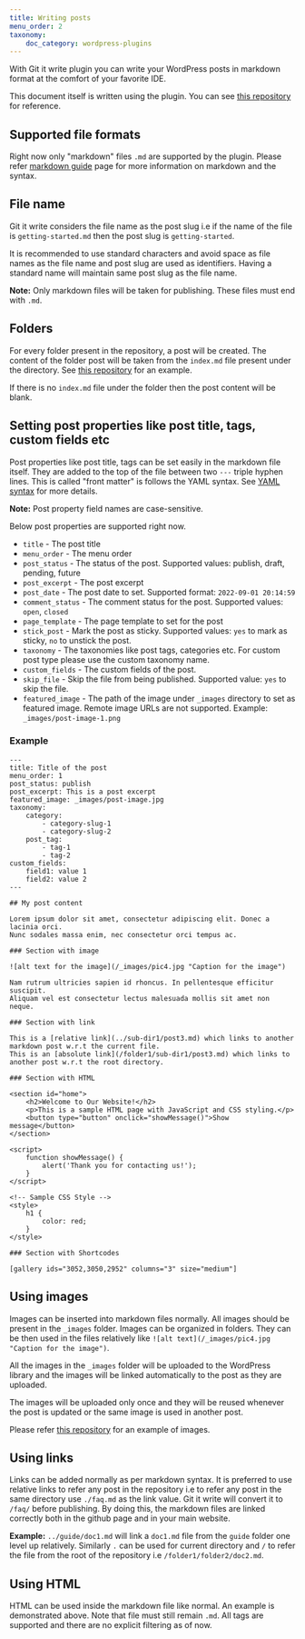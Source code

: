 ```yaml
---
title: Writing posts
menu_order: 2
taxonomy:
    doc_category: wordpress-plugins
---
```


With Git it write plugin you can write your WordPress posts in markdown format at the comfort of your favorite IDE.

This document itself is written using the plugin. You can see [this repository](https://github.com/vaakash/aakash-web/tree/master/docs) for reference.

## Supported file formats

Right now only "markdown" files `.md` are supported by the plugin. Please refer [markdown guide](https://www.markdownguide.org/basic-syntax/) page for more information on markdown and the syntax.

## File name

Git it write considers the file name as the post slug i.e if the name of the file is `getting-started.md` then the post slug is `getting-started`. 

It is recommended to use standard characters and avoid space as file names as the file name and post slug are used as identifiers. Having a standard name will maintain same post slug as the file name.

__Note:__ Only markdown files will be taken for publishing. These files must end with `.md`.

## Folders

For every folder present in the repository, a post will be created. The content of the folder post will be taken from the `index.md` file present under the directory. See [this repository](https://github.com/vaakash/aakash-web/tree/master/docs) for an example.

If there is no `index.md` file under the folder then the post content will be blank.

## Setting post properties like post title, tags, custom fields etc

Post properties like post title, tags can be set easily in the markdown file itself. They are added to the top of the file between two `---` triple hyphen lines. This is called "front matter" is follows the YAML syntax. See [YAML syntax](https://docs.ansible.com/ansible/latest/reference_appendices/YAMLSyntax.html) for more details.

__Note:__ Post property field names are case-sensitive.

Below post properties are supported right now.

* `title` - The post title
* `menu_order` - The menu order
* `post_status` - The status of the post. Supported values: publish, draft, pending, future
* `post_excerpt` - The post excerpt
* `post_date` - The post date to set. Supported format: `2022-09-01 20:14:59`
* `comment_status` - The comment status for the post. Supported values: `open`, `closed`
* `page_template` - The page template to set for the post
* `stick_post` - Mark the post as sticky. Supported values: `yes` to mark as sticky, `no` to unstick the post.
* `taxonomy` - The taxonomies like post tags, categories etc. For custom post type please use the custom taxonomy name.
* `custom_fields` - The custom fields of the post.
* `skip_file` - Skip the file from being published. Supported value: `yes` to skip the file.
* `featured_image` - The path of the image under `_images` directory to set as featured image. Remote image URLs are not supported. Example: `_images/post-image-1.png`

### Example

```
---
title: Title of the post
menu_order: 1
post_status: publish
post_excerpt: This is a post excerpt
featured_image: _images/post-image.jpg
taxonomy:
    category:
        - category-slug-1
        - category-slug-2
    post_tag:
        - tag-1
        - tag-2
custom_fields:
    field1: value 1
    field2: value 2
---

## My post content

Lorem ipsum dolor sit amet, consectetur adipiscing elit. Donec a lacinia orci.
Nunc sodales massa enim, nec consectetur orci tempus ac.

### Section with image

![alt text for the image](/_images/pic4.jpg "Caption for the image")

Nam rutrum ultricies sapien id rhoncus. In pellentesque efficitur suscipit.
Aliquam vel est consectetur lectus malesuada mollis sit amet non neque. 

### Section with link

This is a [relative link](../sub-dir1/post3.md) which links to another markdown post w.r.t the current file.
This is an [absolute link](/folder1/sub-dir1/post3.md) which links to another post w.r.t the root directory.

### Section with HTML

<section id="home">
    <h2>Welcome to Our Website!</h2>
    <p>This is a sample HTML page with JavaScript and CSS styling.</p>
    <button type="button" onclick="showMessage()">Show message</button>
</section>

<script>
    function showMessage() {
        alert('Thank you for contacting us!');
    }
</script>

<!-- Sample CSS Style -->
<style>
    h1 {
        color: red;
    }
</style>

### Section with Shortcodes

[gallery ids="3052,3050,2952" columns="3" size="medium"]

```

## Using images

Images can be inserted into markdown files normally. All images should be present in the `_images` folder. Images can be organized in folders. They can be then used in the files relatively like `![alt text](/_images/pic4.jpg "Caption for the image")`.

All the images in the `_images` folder will be uploaded to the WordPress library and the images will be linked automatically to the post as they are uploaded.

The images will be uploaded only once and they will be reused whenever the post is updated or the same image is used in another post.

Please refer [this repository](https://github.com/vaakash/test/) for an example of images.

## Using links

Links can be added normally as per markdown syntax. It is preferred to use relative links to refer any post in the repository i.e to refer any post in the same directory use `./faq.md` as the link value. Git it write will convert it to `/faq/` before publishing. By doing this, the markdown files are linked correctly both in the github page and in your main website.

**Example:** `../guide/doc1.md` will link a `doc1.md` file from the `guide` folder one level up relatively. Similarly `.` can be used for current directory and `/` to refer the file from the root of the repository i.e `/folder1/folder2/doc2.md`.

## Using HTML

HTML can be used inside the markdown file like normal. An example is demonstrated above. Note that file must still remain `.md`. All tags are supported and there are no explicit filtering as of now.